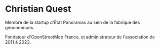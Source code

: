 # Christian Quest

Membre de la startup d'État Panoramax au sein de la fabrique des géocommuns.

Fondateur d'OpenStreetMap France, et administrateur de l'association de 2011 à 2023.
